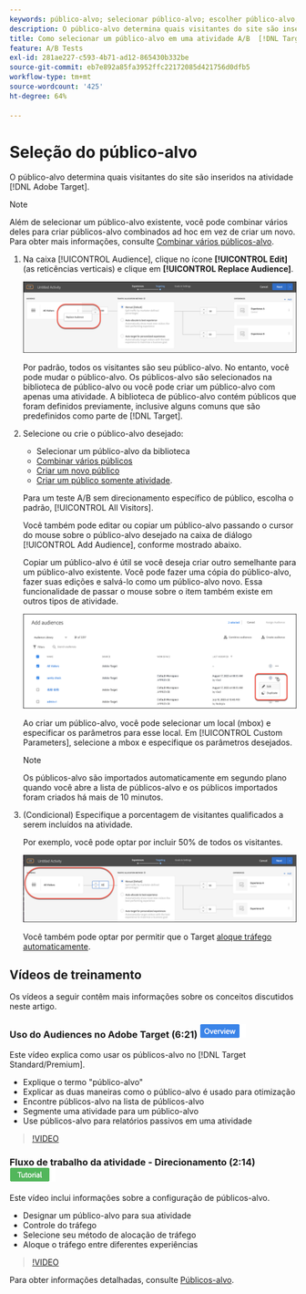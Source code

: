 ```yaml
---
keywords: público-alvo; selecionar público-alvo; escolher público-alvo; Seletores
description: O público-alvo determina quais visitantes do site são inseridos na atividade Adobe [!DNL Target] .
title: Como selecionar um público-alvo em uma atividade A/B  [!DNL Target] ?
feature: A/B Tests
exl-id: 281ae227-c593-4b71-ad12-865430b332be
source-git-commit: eb7e892a85fa3952ffc22172085d421756d0dfb5
workflow-type: tm+mt
source-wordcount: '425'
ht-degree: 64%

---
```


# Seleção do público-alvo

O público-alvo determina quais visitantes do site são inseridos na atividade [!DNL Adobe Target].

>[!NOTE]
>
>Além de selecionar um público-alvo existente, você pode combinar vários deles para criar públicos-alvo combinados ad hoc em vez de criar um novo. Para obter mais informações, consulte [Combinar vários públicos-alvo](/help/main/c-target/combining-multiple-audiences.md#concept_A7386F1EA4394BD2AB72399C225981E5).

1. Na caixa [!UICONTROL Audience], clique no ícone **[!UICONTROL Edit]** (as reticências verticais) e clique em **[!UICONTROL Replace Audience]**.

   ![Opção Substituir público-alvo](/help/main/c-activities/t-test-ab/t-test-create-ab/assets/replace-audience.png)

   Por padrão, todos os visitantes são seu público-alvo. No entanto, você pode mudar o público-alvo. Os públicos-alvo são selecionados na biblioteca de público-alvo ou você pode criar um público-alvo com apenas uma atividade. A biblioteca de público-alvo contém públicos que foram definidos previamente, inclusive alguns comuns que são predefinidos como parte de [!DNL Target].

1. Selecione ou crie o público-alvo desejado:

   * Selecionar um público-alvo da biblioteca
   * [Combinar vários públicos](/help/main/c-target/combining-multiple-audiences.md#concept_A7386F1EA4394BD2AB72399C225981E5)
   * [Criar um novo público](/help/main/c-target/c-audiences/create-audience.md#task_1D507519D3AD4390B507F188BD294DC1)
   * [Criar um público somente atividade](/help/main/c-target/creating-activity-only-audience.md#concept_A6BADCF530ED4AE1852E677FEBE68483).

   Para um teste A/B sem direcionamento específico de público, escolha o padrão, [!UICONTROL All Visitors].

   Você também pode editar ou copiar um público-alvo passando o cursor do mouse sobre o público-alvo desejado na caixa de diálogo [!UICONTROL Add Audience], conforme mostrado abaixo.

   Copiar um público-alvo é útil se você deseja criar outro semelhante para um público-alvo existente. Você pode fazer uma cópia do público-alvo, fazer suas edições e salvá-lo como um público-alvo novo. Essa funcionalidade de passar o mouse sobre o item também existe em outros tipos de atividade.

   ![Cursor do mouse sobre o público-alvo](/help/main/c-activities/t-test-ab/t-test-create-ab/assets/audience_picker_hover-new.png)

   Ao criar um público-alvo, você pode selecionar um local (mbox) e especificar os parâmetros para esse local. Em [!UICONTROL Custom Parameters], selecione a mbox e especifique os parâmetros desejados.

   >[!NOTE]
   >
   >Os públicos-alvo são importados automaticamente em segundo plano quando você abre a lista de públicos-alvo e os públicos importados foram criados há mais de 10 minutos.

1. (Condicional) Especifique a porcentagem de visitantes qualificados a serem incluídos na atividade.

   Por exemplo, você pode optar por incluir 50% de todos os visitantes.

   ![Porcentagem de público-alvo](/help/main/c-activities/t-test-ab/t-test-create-ab/assets/audperc-new.png)

   Você também pode optar por permitir que o Target [aloque tráfego automaticamente](/help/main/c-activities/automated-traffic-allocation/automated-traffic-allocation.md#concept_A1407678796B4C569E94CBA8A9F7F5D4).

## Vídeos de treinamento

Os vídeos a seguir contêm mais informações sobre os conceitos discutidos neste artigo.

### Uso do Audiences no Adobe Target (6:21) ![Selo de visão geral](/help/main/assets/overview.png)

Este vídeo explica como usar os públicos-alvo no [!DNL Target Standard/Premium].

* Explique o termo &quot;público-alvo&quot;
* Explicar as duas maneiras como o público-alvo é usado para otimização
* Encontre públicos-alvo na lista de públicos-alvo
* Segmente uma atividade para um público-alvo
* Use públicos-alvo para relatórios passivos em uma atividade

>[!VIDEO](https://video.tv.adobe.com/v/30984?captions=por_br)

### Fluxo de trabalho da atividade - Direcionamento (2:14) ![Selo do tutorial](/help/main/assets/tutorial.png)

Este vídeo inclui informações sobre a configuração de públicos-alvo.

* Designar um público-alvo para sua atividade
* Controle do tráfego
* Selecione seu método de alocação de tráfego
* Aloque o tráfego entre diferentes experiências

>[!VIDEO](https://video.tv.adobe.com/v/17385)

Para obter informações detalhadas, consulte [Públicos-alvo](/help/main/c-target/c-audiences/audiences.md#concept_65BE870D290E412D8BBF557EEA67C271).
